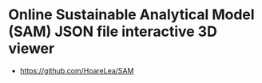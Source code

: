 # Online Sustainable Analytical Model (SAM) JSON file interactive 3D viewer

* https://github.com/HoareLea/SAM
